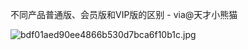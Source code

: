 不同产品普通版、会员版和VIP版的区别 - via@天才小熊猫

![bdf01aed90ee4866b530d7bca6f10b1c.jpg](https://wxlzmt.github.io/cdn1/ext/qw/groups/40002/bdf01aed90ee4866b530d7bca6f10b1c.jpg)

